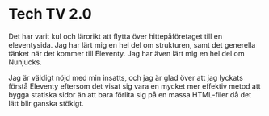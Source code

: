 # Tech TV 2.0

Det har varit kul och lärorikt att flytta över hittepåföretaget till en eleventysida. Jag har lärt mig en hel del om strukturen, samt det generella tänket när det kommer till Eleventy. Jag har även lärt mig en hel del om Nunjucks.

Jag är väldigt nöjd med min insatts, och jag är glad över att jag lyckats förstå Eleventy eftersom det visat sig vara en mycket mer effektiv metod att bygga statiska sidor än att bara förlita sig på en massa HTML-filer då det lätt blir ganska stökigt.